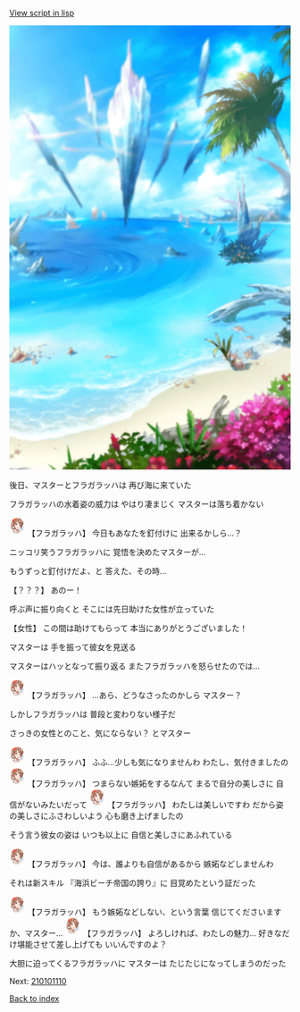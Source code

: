 [View script in lisp](../scripts/210101104.txt)

![sea_beach_day.png](../images/backgrounds/sea_beach_day.png)

後日、マスターとフラガラッハは
再び海に来ていた

フラガラッハの水着姿の威力は
やはり凄まじく
マスターは落ち着かない

<img src="../images/units/2101011.png" alt="2101011.png" height="34"/>
【フラガラッハ】
今日もあなたを釘付けに
出来るかしら…？

ニッコリ笑うフラガラッハに
覚悟を決めたマスターが…

もうずっと釘付けだよ、と
答えた、その時…

【？？？】
あのー！

呼ぶ声に振り向くと
そこには先日助けた女性が立っていた

【女性】
この間は助けてもらって
本当にありがとうございました！

マスターは
手を振って彼女を見送る

マスターはハッとなって振り返る
またフラガラッハを怒らせたのでは…

<img src="../images/units/2101011.png" alt="2101011.png" height="34"/>
【フラガラッハ】
…あら、どうなさったのかしら
マスター？

しかしフラガラッハは
普段と変わりない様子だ

さっきの女性とのこと、気にならない？
とマスター

<img src="../images/units/2101011.png" alt="2101011.png" height="34"/>
【フラガラッハ】
ふふ…少しも気になりませんわ
わたし、気付きましたの

<img src="../images/units/2101011.png" alt="2101011.png" height="34"/>
【フラガラッハ】
つまらない嫉妬をするなんて
まるで自分の美しさに
自信がないみたいだって

<img src="../images/units/2101011.png" alt="2101011.png" height="34"/>
【フラガラッハ】
わたしは美しいですわ
だから姿の美しさにふさわしいよう
心も磨き上げましたの

そう言う彼女の姿は
いつも以上に
自信と美しさにあふれている

<img src="../images/units/2101011.png" alt="2101011.png" height="34"/>
【フラガラッハ】
今は、誰よりも自信があるから
嫉妬などしませんわ

それは新スキル
『海浜ビーチ帝国の誇り』に
目覚めたという証だった

<img src="../images/units/2101011.png" alt="2101011.png" height="34"/>
【フラガラッハ】
もう嫉妬などしない、という言葉
信じてくださいますか、マスター…

<img src="../images/units/2101011.png" alt="2101011.png" height="34"/>
【フラガラッハ】
よろしければ、わたしの魅力…
好きなだけ堪能させて差し上げても
いいんですのよ？

大胆に迫ってくるフラガラッハに
マスターは
たじたじになってしまうのだった


Next: [210101110](210101110.md)

[Back to index](index.md)
